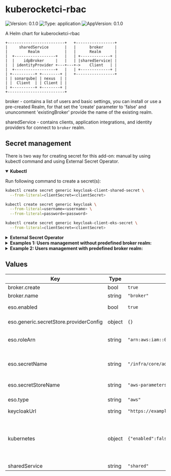 # kuberocketci-rbac

![Version: 0.1.0](https://img.shields.io/badge/Version-0.1.0-informational?style=flat-square) ![Type: application](https://img.shields.io/badge/Type-application-informational?style=flat-square) ![AppVersion: 0.1.0](https://img.shields.io/badge/AppVersion-0.1.0-informational?style=flat-square)

A Helm chart for kuberocketci-rbac

```
+-------------------------+   +-----------------+
|     sharedService       |   |      broker     |
|         Realm           |   |      Realm      |
|  +------------------+   |   | +-------------+ |
|  |    idpBroker     |   |   | |sharedService| |
|  | identityProvider +---+---+->    Client   | |
|  +------------------+   |   | +-------------+ |
| +----------+ +--------+ |   +-----------------+
| | sonarqube| | nexus  | |
| |  Client  | | Client | |
| +----------+ +--------+ |
+-------------------------+
```

broker - contains a list of users and basic settings, you can install or use a pre-created Realm, for that set the 'create' parameter to 'false' and ununcomment 'existingBroker' provide the name of the existing realm.

sharedService - contains clients, application integrations, and identity providers for connect to `broker` realm.

## Secret management

There is two way for creating secret for this add-on: manual by using kubectl command and using External Secret Operator.

<details open>
<summary><b>Kubectl</b></summary>

Run following command to create a secret(s):
```bash
kubectl create secret generic keycloak-client-shared-secret \
  --from-literal=clientSecret=<clientSecret>
```

```bash
kubectl create secret generic keycloak \
  --from-literal=username=<username> \
  --from-literal=password=<password>
```

```bash
kubectl create secret generic keycloak-client-eks-secret \
  --from-literal=clientSecret=<clientSecret>
```

</details>

<details>
<summary><b>External Secret Operator</b></summary>

Update [values.yaml](values.yaml) to enable ESO:

```yaml
eso:
  # -- Install components of the ESO.
  enabled: true
```

AWS Parameter Store structure:

```json
{
  "keycloak-client-shared-secret":
    {
      "clientSecret": "<clientSecret>",
    },
  "keycloak":
    {
      "username": "<username>",
      "password": "<password>"
    },
  "keycloak-client-eks-secret":
    {
      "clientSecret": "<client>"
    }
}
```

</details>

<details>
<summary><b>Examples 1: Users management without predefined broker realm:</b></summary>

```
broker:
  # Create the broker realm with corresponding resources.
  create: true
  # If broker create parameter set to false operator create only a client for connection as Identity Provider,
  # in this case be sure you define correct Realm name.
  name: "broker"

# Realm creating for connecting and managing shared services clients, such as Nexus, Sonar, DefectDojo, etc.
sharedService: "shared"
```

Step-by-Step Guide to onboarding User:

Step 1: Create a New User in the `broker` Realm:
1. Go to the `broker` Realm.
2. Select Users from the menu on the left and click Add User.
3. Enter the following details:
  * Username: A unique `username` (e.g., `developer123`).
  * Email: The user's `email address` (e.g., `developer@example.com`).
  * First Name: The user's `first name` (e.g., `John`).
  * Last Name: The user's `last name` (e.g., `Doe`).
4. Click Save to save the user's details.
5. Go to the `Credentials` tab:
  * Click `Set Password` button.
  * Enter the new password twice.
    Note: If the password is fixed, toggle the Temporary switch to Off.
(Otherwise, the user will be prompted to change the password upon their first login).
6. Go to the Details tab:
   Copy the `User ID` and `Username`. These values will be required for the next step.

Step 2: Link the User in the `shared` Realm
1. Go to the `shared` Realm.
2. Open `Users` tab and click `Add User` button.
3. Set the Username to match the username in `broker` (e.g., `developer123`).
4. Click Save to create the user.
5. Open the newly created user, go to the `Identity Provider` Links tab:
   Provide the following details from the `step 1.6`:
   * User ID: The `ID` of user copied from the Details tab in the `broker` Realm.
   * Username: The `Username` of user copied from the Details tab in the `broker` Realm.
   * Click `Link` to complete the association.

Step 3: Assign Groups to the User in the `shared` Realm
  - Open the user in the `shared` Realm.
  - Go to the `Groups` tab.
  - Click `Join Group`.
  - Select the `Developer` group and confirm the selection.

Step 4: Assign Roles to the User in the `shared` Realm
  - Go to the Role Mappings tab.
  - In the Available Roles section, select the roles required for the user (e.g., `sonar-developers`).
  - Click Assign to apply the roles.

Result: The user will now be able to:

- Access resources assigned to the `Developer` group.
- Log in to SonarQube with the `sonar-developers` role.

For more details on permissions and the platform's authentication model, refer to the documentation:
[KuberocketCI Documentation — Platform Authentication Model](https://docs.kuberocketci.io/docs/operator-guide/auth/platform-auth-model/)

</details>

<details>
<summary><b>Example 2: Users management with predefined broker realm:</b></summary>

```
broker:
  # Create the broker realm with corresponding resources.
  create: false
  # If broker create parameter set to false operator create only a client for connection as Identity Provider,
  # in this case be sure you define correct Realm name.

existingBroker: "project-realm"

sharedService: "shared"
```

Step-by-Step Guide to onboarding User:

Step 1: Copy `username` and `ID` from existing `project-broker` Realm:
1. Go to the `project-broker` Realm.
2. Select `Users` tab.
3. Enter the following details:
4. Go to the Details tab:
   Copy the `User ID` and `Username`. These values will be required for the next step.

Step 2: Link the User in the `shared` Realm
1. Go to the `shared` Realm.
2. Open `Users` tab and click `Add User` button.
3. Set the Username to match the `username` in `project-broker`.
4. Click Save to create the user.
5. Open the newly created user, go to the `Identity Provider` Links tab:
   Provide the following details from the `step 1.4`:
   * User ID: The `ID` of user copied from the Details tab in the `broker` Realm.
   * Username: The `Username` of user copied from the Details tab in the `broker` Realm.
   * Click `Link` to complete the association.

Step 3: Assign Groups to the User in the `shared` Realm
  - Open the user in the `shared` Realm.
  - Go to the `Groups` tab.
  - Click `Join Group`.
  - Select the `Administrator` group and confirm the selection.

Step 4: Assign Roles to the User in the `shared` Realm
  - Go to the Role Mappings tab.
  - In the Available Roles section, select the roles required for the user (e.g., `sonar-administrators`).
  - Click Assign to apply the roles.

Result: The user will now be able to:

- Access resources assigned to the `Administrator` group.
- Log in to SonarQube with the `sonar-administrators` role.

For more details on permissions and the platform's authentication model, refer to the documentation:
[KuberocketCI Documentation — Platform Authentication Model](https://docs.kuberocketci.io/docs/operator-guide/auth/platform-auth-model/)

</details>

## Values

| Key | Type | Default | Description |
|-----|------|---------|-------------|
| broker.create | bool | `true` |  |
| broker.name | string | `"broker"` |  |
| eso.enabled | bool | `true` | Install components of the ESO. |
| eso.generic.secretStore.providerConfig | object | `{}` | Defines SecretStore provider configuration. |
| eso.roleArn | string | `"arn:aws:iam::012345678910:role/AWSIRSA_Shared_ExternalSecretOperatorAccess"` | Role ARN for the ExternalSecretOperator to assume. |
| eso.secretName | string | `"/infra/core/addons/kuberocketci-rbac"` | Value name in AWS ParameterStore, AWS SecretsManager or other Secret Store. |
| eso.secretStoreName | string | `"aws-parameterstore"` | Defines Secret Store name. |
| eso.type | string | `"aws"` | Defines provider type. One of `aws` or `generic`. |
| keycloakUrl | string | `"https://example.com"` |  |
| kubernetes | object | `{"enabled":false}` | This block enable the creation of Keycloak operator resources for the EKS OIDC configuration, such as client, client scope, and realm groups. |
| sharedService | string | `"shared"` |  |
